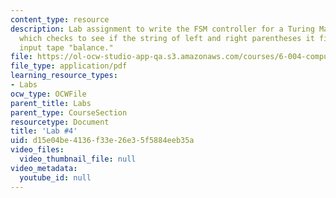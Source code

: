 ```yaml
---
content_type: resource
description: Lab assignment to write the FSM controller for a Turing Machine (TM)
  which checks to see if the string of left and right parentheses it finds on its
  input tape "balance."
file: https://ol-ocw-studio-app-qa.s3.amazonaws.com/courses/6-004-computation-structures-spring-2009/d15e04be4136f33e26e35f5884eeb35a_MIT6_004s09_lab04.pdf
file_type: application/pdf
learning_resource_types:
- Labs
ocw_type: OCWFile
parent_title: Labs
parent_type: CourseSection
resourcetype: Document
title: 'Lab #4'
uid: d15e04be-4136-f33e-26e3-5f5884eeb35a
video_files:
  video_thumbnail_file: null
video_metadata:
  youtube_id: null
---
```

